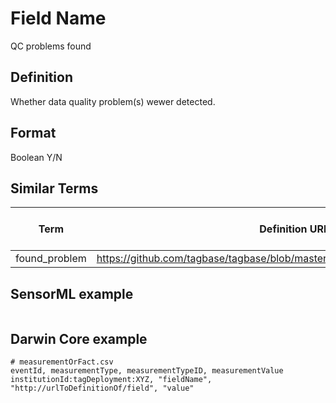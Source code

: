 # Field Name
QC problems found

## Definition 
Whether data quality problem(s) wewer detected.

## Format
Boolean Y/N

## Similar Terms 
|Term|Definition URL|Source Vocabulary Publisher/Creator|
|----|----------|-----------------|
|found_problem|https://github.com/tagbase/tagbase/blob/master/eTagMetadataInventory.csv#L137|Tagbase|

## SensorML example
```xml

```
## Darwin Core example
```csv
# measurementOrFact.csv
eventId, measurementType, measurementTypeID, measurementValue
institutionId:tagDeployment:XYZ, "fieldName", "http://urlToDefinitionOf/field", "value"
```
